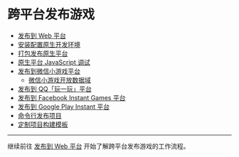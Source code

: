 # 跨平台发布游戏

- [发布到 Web 平台](publish-web.md)
- [安装配置原生开发环境](setup-native-development.md)
- [打包发布原生平台](publish-native.md)
- [原生平台 JavaScript 调试](debug-jsb.md)
- [发布到微信小游戏平台](publish-wechatgame.md)
    - [微信小游戏开放数据域](publish-wechatgame-sub-domain.md)
- [发布到 QQ「玩一玩」平台](publish-qqplay.md)
- [发布到 Facebook Instant Games 平台](publish-fb-instant-games.md)
- [发布到 Google Play Instant 平台](publish-android-instant.md)
- [命令行发布项目](publish-in-command-line.md)
- [定制项目构建模板](custom-project-build-template.md)

<hr>

继续前往 [发布到 Web 平台](publish-web.md) 开始了解跨平台发布游戏的工作流程。